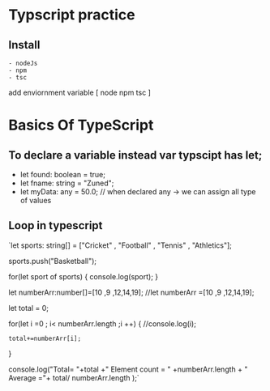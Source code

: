 # Typscript practice

## Install
    - nodeJs
    - npm
    - tsc 
 add enviornment variable  [ node npm tsc ]


# Basics Of TypeScript
## To declare a variable instead var typscipt has let;
   - let found: boolean = true;
   - let fname: string = "Zuned";
   - let myData: any = 50.0; // when declared any -> we can assign all type of values 
## Loop in typescript

`let sports: string[] = ["Cricket" , "Football" , "Tennis" , "Athletics"];

sports.push("Basketball");

for(let sport of sports)
{
  console.log(sport);
}

let numberArr:number[]=[10 ,9 ,12,14,19];
//let numberArr =[10 ,9 ,12,14,19];

let total = 0;

for(let i =0 ; i< numberArr.length ;i ++)
{
	//console.log(i);
	
	total+=numberArr[i];
}

console.log("Total= "+total +" Element count = " +numberArr.length + " Average ="+ total/ numberArr.length );`
   
